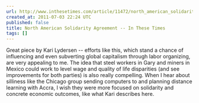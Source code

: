 ```yaml
---
url: http://www.inthesetimes.com/article/11472/north_american_solidarity_agreement/#
created_at: 2011-07-03 22:24 UTC
published: false
title: North American Solidarity Agreement -- In These Times
tags: []
---
```


Great piece by Kari Lydersen -- efforts like this, which stand a chance of influencing and even subverting global capitalism through labor organizing, are very appealing to me. The idea that steel workers in Gary and miners in Mexico could work to level wage and quality of life disparities (and see improvements for both parties) is also really compelling. When I hear about silliness like the Chicago group sending computers to and planning distance learning with Accra, I wish they were more focused on solidarity and concrete economic outcomes, like what Kari describes here.
